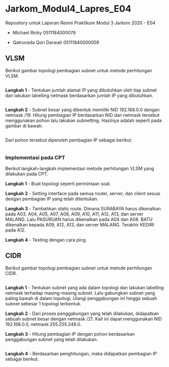 # Jarkom_Modul4_Lapres_E04
Repository untuk Laporan Resmi Praktikum Modul 3 Jarkom 2020 - E04

* Michael Ricky
  0511184000078
  
* Qatrunada Qori Darwati
  05111840000059

## VLSM
Berikut gambar topologi pembagian subnet untuk metode perhitungan VLSM.

![]()

**Langkah 1** - Tentukan jumlah alamat IP yang dibutuhkan oleh tiap subnet dan lakukan labelling netmask berdasarkan jumlah IP yang dibutuhkan.

![]()

**Langkah 2** - Subnet besar yang dibentuk memiliki NID 192.168.0.0 dengan netmask /19. Hitung pembagian IP berdasarkan NID dan netmask tersebut menggunakan pohon lalu lakukan subnetting. Hasilnya adalah seperti pada gambar di bawah.

![]()

Dari pohon tersebut diperoleh pembagian IP sebagai berikut.

![]()

### Implementasi pada CPT
Berikut langkah-langkah implementasi metode perhitungan VLSM yang dilakukan pada CPT.

**Langkah 1** - Buat topologi seperti permintaan soal.

**Langkah 2** - Setting interface pada semua router, server, dan client sesuai dengan pembagian IP yang telah ditentukan.

**Langkah 3** - Tambahkan static route. Dimana SURABAYA harus dikenalkan pada A03, A04, A05, A07, A08, A09, A10, A11, A12, A13, dan server MALANG. Lalu PASURUAN harus dikenalkan pada A04 dan A08. BATU dikenalkan kepada A09, A12, A13, dan server MALANG. Terakhir KEDIRI pada A12.

**Langkah 4** - Testing dengan cara ping.

## CIDR
Berikut gambar topologi pembagian subnet untuk metode perhitungan CIDR.

![]()

**Langkah 1** - Tentukan subnet yang ada dalam topologi dan lakukan labelling netmask terhadap masing-masing subnet. Lalu gabungkan subnet yang paling bawah di dalam topologi. Ulangi penggabungan ini hingga sebuah subnet sebesar 1 topologi terbentuk. 

**Langkah 2** - Dari proses penggabungan yang telah dilakukan, didapatkan sebuah subnet besar dengan netmask /21. Kali ini dapat menggunakan NID 192.168.0.0, netmask 255.255.248.0.

**Langkah 3** - Hitung pembagian IP dengan pohon berdasarkan penggabungan subnet yang telah dilakukan.

![]()

**Langkah 4** - Berdasarkan penghitungan, maka didapatkan pembagian IP sebagai berikut.

![]()
